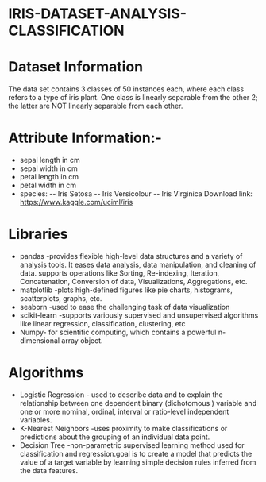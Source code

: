 # IRIS-DATASET-ANALYSIS- CLASSIFICATION
# Dataset Information
The data set contains 3 classes of 50 instances each, where each class refers to a type of iris plant. One class is linearly separable from the other 2; the latter are NOT linearly separable from each other.
# Attribute Information:-
* sepal length in cm
* sepal width in cm
* petal length in cm
* petal width in cm
* species: -- Iris Setosa -- Iris Versicolour -- Iris Virginica
Download link: https://www.kaggle.com/uciml/iris
# Libraries
* pandas -provides flexible high-level data structures and a variety of analysis tools. It eases data analysis, data manipulation, and cleaning of data. supports operations like Sorting, Re-indexing, Iteration, Concatenation, Conversion of data, Visualizations, Aggregations, etc.
* matplotlib -plots high-defined figures like pie charts, histograms, scatterplots, graphs, etc.
* seaborn -used to ease the challenging task of data visualization
* scikit-learn -supports variously supervised and unsupervised algorithms like linear regression, classification, clustering, etc
* Numpy- for scientific computing, which contains a powerful n-dimensional array object.
# Algorithms
* Logistic Regression - used to describe data and to explain the relationship between one dependent binary (dichotomous ) variable and one or more nominal, ordinal, interval or ratio-level independent variables.
* K-Nearest Neighbors -uses proximity to make classifications or predictions about the grouping of an individual data point.
* Decision Tree -non-parametric supervised learning method used for classification and regression.goal is to create a model that predicts the value of a target variable by learning simple decision rules inferred from the data features.

